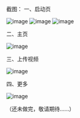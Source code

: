 截图：
一、启动页

 ![image](https://github.com/Tony-Fun/LYTBuy/raw/master/Img/1.jpeg)  ![image](https://github.com/Tony-Fun/LYTBuy/raw/master/Img/2.jpeg) ![image](https://github.com/Tony-Fun/LYTBuy/raw/master/Img/3.jpeg)

二、主页

![image](https://github.com/Tony-Fun/LYTBuy/raw/master/Img/4.jpeg)

三、上传视频

 ![image](https://github.com/Tony-Fun/LYTBuy/raw/master/Img/5.jpeg)

四、更多

 ![image](https://github.com/Tony-Fun/LYTBuy/raw/master/Img/6.jpeg)

（还未做完，敬请期待......）
